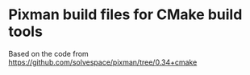 # Pixman build files for CMake build tools

Based on the code from
https://github.com/solvespace/pixman/tree/0.34+cmake
